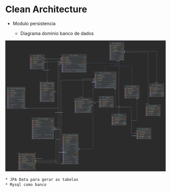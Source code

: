 # Clean Architecture

* Modulo persistencia
    
    * Diagrama dominio banco de dados

![img_2.png](img_2.png)
  
    * JPA Data para gerar as tabelas
    * Mysql como banco